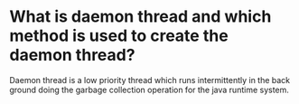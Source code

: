 # What is daemon thread and which method is used to create the daemon thread?

Daemon thread is a low priority thread which runs intermittently in the back ground doing the garbage collection operation for the java runtime system. 
